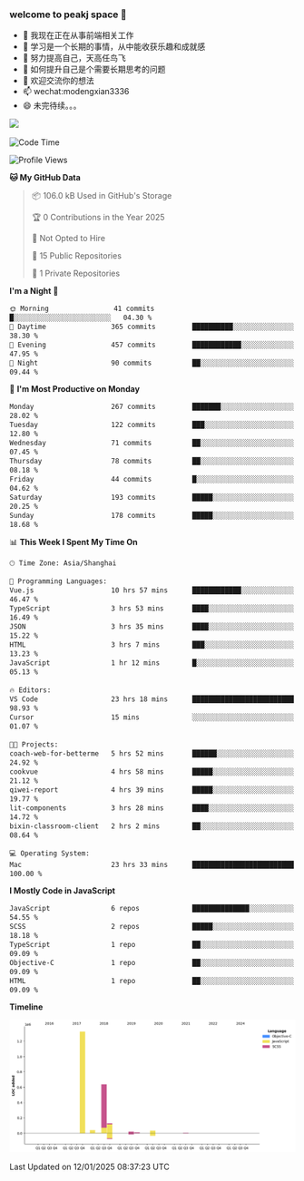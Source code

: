 ### welcome to peakj space 👋



- 🔭 我现在正在从事前端相关工作
- 🌱 学习是一个长期的事情，从中能收获乐趣和成就感
- 👯 努力提高自己，天高任鸟飞
- 🤔 如何提升自己是个需要长期思考的问题
- 💬 欢迎交流你的想法
- 📫 wechat:modengxian3336
- 😄 未完待续。。。

![](https://s2.ax1x.com/2019/06/28/ZKxc4J.jpg)

<!--START_SECTION:waka-->
![Code Time](http://img.shields.io/badge/Code%20Time-4%2C243%20hrs%2029%20mins-blue)

![Profile Views](http://img.shields.io/badge/Profile%20Views-0-blue)

**🐱 My GitHub Data** 

> 📦 106.0 kB Used in GitHub's Storage 
 > 
> 🏆 0 Contributions in the Year 2025
 > 
> 🚫 Not Opted to Hire
 > 
> 📜 15 Public Repositories 
 > 
> 🔑 1 Private Repositories 
 > 
**I'm a Night 🦉** 

```text
🌞 Morning                41 commits          █░░░░░░░░░░░░░░░░░░░░░░░░   04.30 % 
🌆 Daytime                365 commits         ██████████░░░░░░░░░░░░░░░   38.30 % 
🌃 Evening                457 commits         ████████████░░░░░░░░░░░░░   47.95 % 
🌙 Night                  90 commits          ██░░░░░░░░░░░░░░░░░░░░░░░   09.44 % 
```
📅 **I'm Most Productive on Monday** 

```text
Monday                   267 commits         ███████░░░░░░░░░░░░░░░░░░   28.02 % 
Tuesday                  122 commits         ███░░░░░░░░░░░░░░░░░░░░░░   12.80 % 
Wednesday                71 commits          ██░░░░░░░░░░░░░░░░░░░░░░░   07.45 % 
Thursday                 78 commits          ██░░░░░░░░░░░░░░░░░░░░░░░   08.18 % 
Friday                   44 commits          █░░░░░░░░░░░░░░░░░░░░░░░░   04.62 % 
Saturday                 193 commits         █████░░░░░░░░░░░░░░░░░░░░   20.25 % 
Sunday                   178 commits         █████░░░░░░░░░░░░░░░░░░░░   18.68 % 
```


📊 **This Week I Spent My Time On** 

```text
🕑︎ Time Zone: Asia/Shanghai

💬 Programming Languages: 
Vue.js                   10 hrs 57 mins      ████████████░░░░░░░░░░░░░   46.47 % 
TypeScript               3 hrs 53 mins       ████░░░░░░░░░░░░░░░░░░░░░   16.49 % 
JSON                     3 hrs 35 mins       ████░░░░░░░░░░░░░░░░░░░░░   15.22 % 
HTML                     3 hrs 7 mins        ███░░░░░░░░░░░░░░░░░░░░░░   13.23 % 
JavaScript               1 hr 12 mins        █░░░░░░░░░░░░░░░░░░░░░░░░   05.13 % 

🔥 Editors: 
VS Code                  23 hrs 18 mins      █████████████████████████   98.93 % 
Cursor                   15 mins             ░░░░░░░░░░░░░░░░░░░░░░░░░   01.07 % 

🐱‍💻 Projects: 
coach-web-for-betterme   5 hrs 52 mins       ██████░░░░░░░░░░░░░░░░░░░   24.92 % 
cookvue                  4 hrs 58 mins       █████░░░░░░░░░░░░░░░░░░░░   21.12 % 
qiwei-report             4 hrs 39 mins       █████░░░░░░░░░░░░░░░░░░░░   19.77 % 
lit-components           3 hrs 28 mins       ████░░░░░░░░░░░░░░░░░░░░░   14.72 % 
bixin-classroom-client   2 hrs 2 mins        ██░░░░░░░░░░░░░░░░░░░░░░░   08.64 % 

💻 Operating System: 
Mac                      23 hrs 33 mins      █████████████████████████   100.00 % 
```

**I Mostly Code in JavaScript** 

```text
JavaScript               6 repos             ██████████████░░░░░░░░░░░   54.55 % 
SCSS                     2 repos             █████░░░░░░░░░░░░░░░░░░░░   18.18 % 
TypeScript               1 repo              ██░░░░░░░░░░░░░░░░░░░░░░░   09.09 % 
Objective-C              1 repo              ██░░░░░░░░░░░░░░░░░░░░░░░   09.09 % 
HTML                     1 repo              ██░░░░░░░░░░░░░░░░░░░░░░░   09.09 % 
```



**Timeline**

![Lines of Code chart](https://raw.githubusercontent.com/PeakJ/PeakJ/master/assets/bar_graph.png)


 Last Updated on 12/01/2025 08:37:23 UTC
<!--END_SECTION:waka-->
